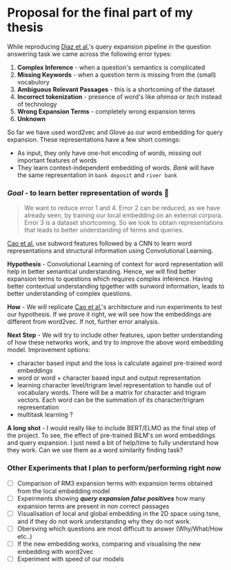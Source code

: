 # Proposal for the final part of my thesis

While reproducing [Diaz et al.](http://www.aclweb.org/anthology/P16-1035)'s query expansion pipeline in the question answering task
we came across the following error types:

1. **Complex Inference** - when a question's semantics is complicated
2. **Missing Keywords** - when a question term is missing from the (small) vocabulory
3. **Ambiguous Relevant Passages** - this is a shortcoming of the dataset
4. **Incorrect tokenization** - presence of word's like *ahimsa* or *tech* instead of technology
5. **Wrong Expansion Terms** - completely wrong expansion terms
6. **Unknown**


So far we have used word2vec and Glove as our word embedding for query expansion. These representations have a few short comings:
- As input, they only have one-hot encoding of words, missing out important features of words
- They learn context-independent embedding of words. *Bank* will have the same representation in ```bank deposit``` and ```river bank```


### ***Goal*** - to learn better representation of words :space_invader: 
> We want to reduce error 1 and 4. Error 2 can be reduced, as we have already seen, by training our local embedding on an external corpora.
 Error 3 is a dataset shortcoming. So we look to obtain representations that leads to better understanding of terms and queries.


[Cao et al.](https://aaai.org/ocs/index.php/AAAI/AAAI17/paper/view/14724) use subword features followed by a CNN to learn word representations
and structural information using Convolutional Learning. 

**Hypothesis** - Convolutional Learning of context for word representation will help in better semantical understanding. Hence,  we 
 will find better expansion terms to questions which requires complex inference. Having better contextual understanding tpgether with sunword information, 
leads to better understanding of complex questions.

**How** - We will replicate [Cao et al.](https://aaai.org/ocs/index.php/AAAI/AAAI17/paper/view/14724)'s architecture and run experiments 
to test our hypothesis. If we prove it right, we will see how the embeddings are different from word2vec. If not, further error analysis.

**Next Step** - We will try to include other features, upon better understanding of how these networks work, and try to improve the above word embedding model.
Improvement options:
- character based input and the loss is calculate against pre-trained word embeddings 
- word or word + character based input and output representation
- learning character level/trigram level representation to handle out of vocabulary words. There will be a matrix for character and trigram vectors. Each word can be the summation of its character/trigram representation
- multitask learning ? 

**A long shot** - I would really like to include BERT/ELMO as the final step of the project. To see, the effect of pre-trained BiLM's on word embeddings and query expansion. I just need a bit of help/time to fully understand how they work.
Can we use them as a word similarity finding task?



### Other Experiments that I plan to perform/performing right now
- [ ] Comparison of RM3 expansion terms with expansion terms obtained from the local embedding model 
- [ ] Expeirments showing ***query expansion false positives*** how many expansion terms are present in non correct passages
- [ ] Visualisation of local and global embedding in the 2D space using tsne, and if they do not work understanding why they do not work.
- [ ] Obersving which questions are most difficult to answer (Why/What/How etc..)
- [ ] If the new embedding works, comparing and visualising the new embedding with word2vec
- [ ] Experiment with speed of our models
